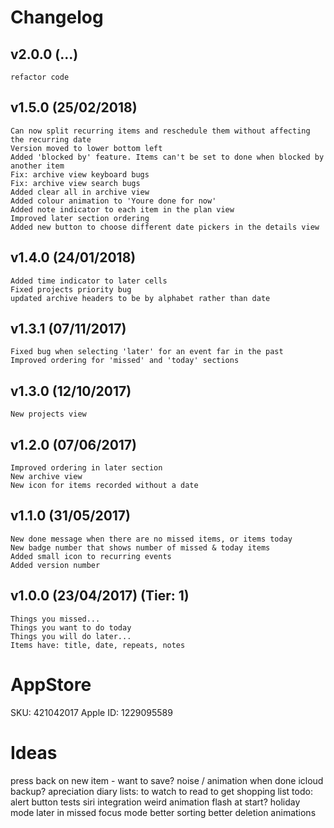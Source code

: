 # Changelog

## v2.0.0 (...)
    refactor code

## v1.5.0 (25/02/2018)
    Can now split recurring items and reschedule them without affecting the recurring date
    Version moved to lower bottom left
    Added 'blocked by' feature. Items can't be set to done when blocked by another item
    Fix: archive view keyboard bugs
    Fix: archive view search bugs
    Added clear all in archive view
    Added colour animation to 'Youre done for now'
    Added note indicator to each item in the plan view
    Improved later section ordering
    Added new button to choose different date pickers in the details view

## v1.4.0 (24/01/2018)
    Added time indicator to later cells
    Fixed projects priority bug
    updated archive headers to be by alphabet rather than date

## v1.3.1 (07/11/2017)
    Fixed bug when selecting 'later' for an event far in the past
    Improved ordering for 'missed' and 'today' sections

## v1.3.0 (12/10/2017)
    New projects view

## v1.2.0 (07/06/2017)
    Improved ordering in later section
    New archive view
    New icon for items recorded without a date

## v1.1.0 (31/05/2017)
    New done message when there are no missed items, or items today
    New badge number that shows number of missed & today items
    Added small icon to recurring events
    Added version number

## v1.0.0 (23/04/2017) (Tier: 1)
    Things you missed...
    Things you want to do today
    Things you will do later...
    Items have: title, date, repeats, notes

# AppStore

SKU: 421042017
Apple ID: 1229095589

# Ideas

press back on new item - want to save?
noise / animation when done 
icloud backup?
apreciation diary
lists:
    to watch
    to read
    to get
    shopping list
todo: alert button tests
siri integration
weird animation flash at start?
holiday mode
later in missed
focus mode
better sorting
better deletion animations 
